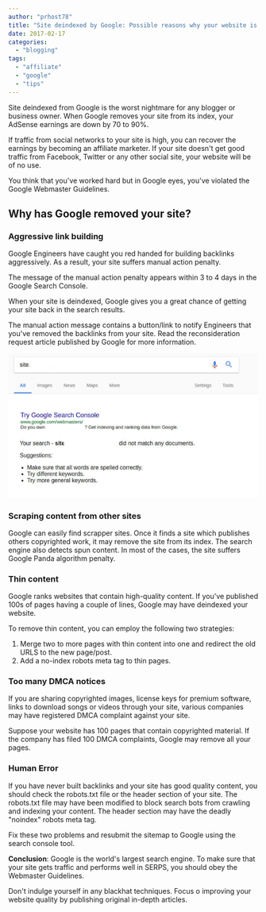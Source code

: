 ```yaml
---
author: "prhost78"
title: "Site deindexed by Google: Possible reasons why your website is removed"
date: 2017-02-17
categories: 
  - "blogging"
tags: 
  - "affiliate"
  - "google"
  - "tips"
---
```


Site deindexed from Google is the worst nightmare for any blogger or business owner. When Google removes your site from its index, your AdSense earnings are down by 70 to 90%.

If traffic from social networks to your site is high, you can recover the earnings by becoming an affiliate marketer. If your site doesn't get good traffic from Facebook, Twitter or any other social site, your website will be of no use.

You think that you've worked hard but in Google eyes, you've violated the Google Webmaster Guidelines.

## Why has Google removed your site?

### Aggressive link building

Google Engineers have caught you red handed for building backlinks aggressively. As a result, your site suffers manual action penalty.

The message of the manual action penalty appears within 3 to 4 days in the Google Search Console.

When your site is deindexed, Google gives you a great chance of getting your site back in the search results.

The manual action message contains a button/link to notify Engineers that you've removed the backlinks from your site. Read the reconsideration request article published by Google for more information.

![site deindexed by google](images/site-deindexed.jpg)

### Scraping content from other sites

Google can easily find scrapper sites. Once it finds a site which publishes others copyrighted work, it may remove the site from its index. The search engine also detects spun content. In most of the cases, the site suffers Google Panda algorithm penalty.

### Thin content

Google ranks websites that contain high-quality content. If you've published 100s of pages having a couple of lines, Google may have deindexed your website.

To remove thin content, you can employ the following two strategies:

1. Merge two to more pages with thin content into one and redirect the old URLS to the new page/post.
2. Add a no-index robots meta tag to thin pages.

### Too many DMCA notices

If you are sharing copyrighted images, license keys for premium software, links to download songs or videos through your site, various companies may have registered DMCA complaint against your site.

Suppose your website has 100 pages that contain copyrighted material. If the company has filed 100 DMCA complaints, Google may remove all your pages.

### Human Error

If you have never built backlinks and your site has good quality content, you should check the robots.txt file or the header section of your site. The robots.txt file may have been modified to block search bots from crawling and indexing your content. The header section may have the deadly "noindex" robots meta tag.

Fix these two problems and resubmit the sitemap to Google using the search console tool.

**Conclusion**: Google is the world's largest search engine. To make sure that your site gets traffic and performs well in SERPS, you should obey the Webmaster Guidelines.

Don't indulge yourself in any blackhat techniques. Focus o improving your website quality by publishing original in-depth articles.
